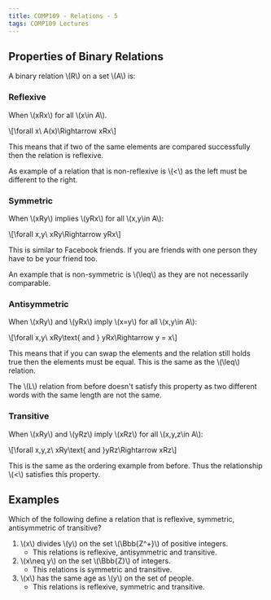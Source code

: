 ```yaml
---
title: COMP109 - Relations - 5
tags: COMP109 Lectures
---
```

## Properties of Binary Relations
A binary relation &#92;(R&#92;) on a set &#92;(A&#92;) is:

### Reflexive 
When &#92;(xRx&#92;) for all &#92;(x&#92;in A&#92;).

&#92;[&#92;forall x&#92; A(x)&#92;Rightarrow xRx&#92;]

This means that if two of the same elements are compared successfully then the relation is reflexive.

As example of a relation that is non-reflexive is &#92;(<&#92;) as the left must be different to the right.

### Symmetric
When &#92;(xRy&#92;) implies &#92;(yRx&#92;) for all &#92;(x,y&#92;in A&#92;):

&#92;[&#92;forall x,y&#92; xRy&#92;Rightarrow yRx&#92;]

This is similar to Facebook friends. If you are friends with one person they have to be your friend too.

An example that is non-symmetric is &#92;(&#92;leq&#92;) as they are not necessarily comparable.

### Antisymmetric
When &#92;(xRy&#92;) and &#92;(yRx&#92;) imply &#92;(x=y&#92;) for all &#92;(x,y&#92;in A&#92;):

&#92;[&#92;forall x,y&#92; xRy&#92;text{ and } yRx&#92;Rightarrow y = x&#92;]

This means that if you can swap the elements and the relation still holds true then the elements must be equal. This is the same as the &#92;(&#92;leq&#92;) relation.

The &#92;(L&#92;) relation from before doesn't satisfy this property as two different words with the same length are not the same.

### Transitive
When &#92;(xRy&#92;) and &#92;(yRz&#92;) imply &#92;(xRz&#92;) for all &#92;(x,y,z&#92;in A&#92;):

&#92;[&#92;forall x,y,z&#92; xRy&#92;text{ and }yRz&#92;Rightarrow xRz&#92;]

This is the same as the ordering example from before. Thus the relationship &#92;(<&#92;) satisfies this property.

## Examples
Which of the following define a relation that is reflexive, symmetric, antisymmetric of transitive?

1. &#92;(x&#92;) divides &#92;(y&#92;) on the set &#92;(&#92;Bbb{Z^+}&#92;) of positive integers.
	* This relations is reflexive, antisymmetric and transitive.
1. &#92;(x&#92;neq y&#92;) on the set &#92;(&#92;Bbb{Z}&#92;) of integers.
	* This relations is symmetric and transitive.
1. &#92;(x&#92;) has the same age as &#92;(y&#92;) on the set of people.
	* This relations is reflexive, symmetric and transitive.
